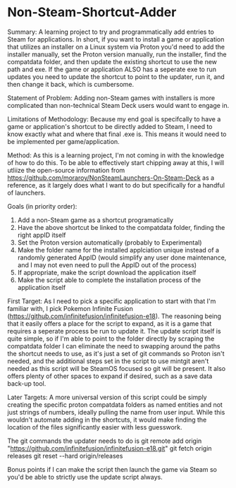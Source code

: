 # Non-Steam-Shortcut-Adder
Summary:
A learning project to try and programmatically add entries to Steam for applications. In short, if you want to install a game or application that utilizes an installer on a Linux system via Proton you'd need to add the installer manually, set the Proton version manually, run the installer, find the compatdata folder, and then update the existing shortcut to use the new path and exe. If the game or application ALSO has a seperate exe to run updates you need to update the shortcut to point to the updater, run it, and then change it back, which is cumbersome.

Statement of Problem:
Adding non-Steam games with installers is more complicated than non-technical Steam Deck users would want to engage in.

Limitations of Methodology:
Because my end goal is specifcally to have a game or application's shortcut to be directly added to Steam, I need to know exactly what and where that final .exe is. This means it would need to be implemented per game/application.

Method:
As this is a learning project, I'm not coming in with the knowledge of how to do this. To be able to effectively start chipping away at this, I will utliize the open-source information from https://github.com/moraroy/NonSteamLaunchers-On-Steam-Deck as a reference, as it largely does what I want to do but specifically for a handful of launchers.

Goals (in priority order):
1. Add a non-Steam game as a shortcut programatically
2. Have the above shortcut be linked to the compatdata folder, finding the right appID itself
3. Set the Proton version automatically (probably to Experimental)
4. Make the folder name for the installed applciation unique instead of a randomly generated AppID (would simplify any user done maintenance, and I may not even need to pull the AppID out of the process) 
5. If appropriate, make the script download the application itself
6. Make the script able to complete the installation process of the application itself

First Target:
As I need to pick a specific application to start with that I'm familiar with, I pick Pokemon Infinite Fusion (https://github.com/infinitefusion/infinitefusion-e18). The reasoning being that it easily offers a place for the script to expand, as it is a game that requires a seperate process be run to update it. The update script itself is quite simple, so if I'm able to point to the folder directly by scraping the compatdata folder I can eliminate the need to swapping around the paths the shortcut needs to use, as it's just a set of git commands so Proton isn't needed, and the additional steps set in the script to use mintgit aren't needed as this script will be SteamOS focused so git will be present. It also offers plenty of other spaces to expand if desired, such as a save data back-up tool. 

Later Targets:
A more universal version of this script could be simply creating the specific proton compatdata folders as named entities and not just strings of numbers, ideally pulling the name from user input. While this wouldn't automate adding in the shortcuts, it would make finding the location of the files significantly easier with less guesswork.

The git commands the updater needs to do is
git remote add origin "https://github.com/infinitefusion/infinitefusion-e18.git"
git fetch origin releases
git reset --hard origin/releases

Bonus points if I can make the script then launch the game via Steam so you'd be able to strictly use the update script always.
